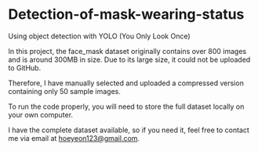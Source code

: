 # Detection-of-mask-wearing-status
Using object detection with YOLO (You Only Look Once)

In this project, the face_mask dataset originally contains over 800 images and is around 300MB in size. 
Due to its large size, it could not be uploaded to GitHub.

Therefore, I have manually selected and uploaded a compressed version containing only 50 sample images.

To run the code properly, you will need to store the full dataset locally on your own computer.

I have the complete dataset available, so if you need it, feel free to contact me via email at hoeyeon123@gmail.com.
